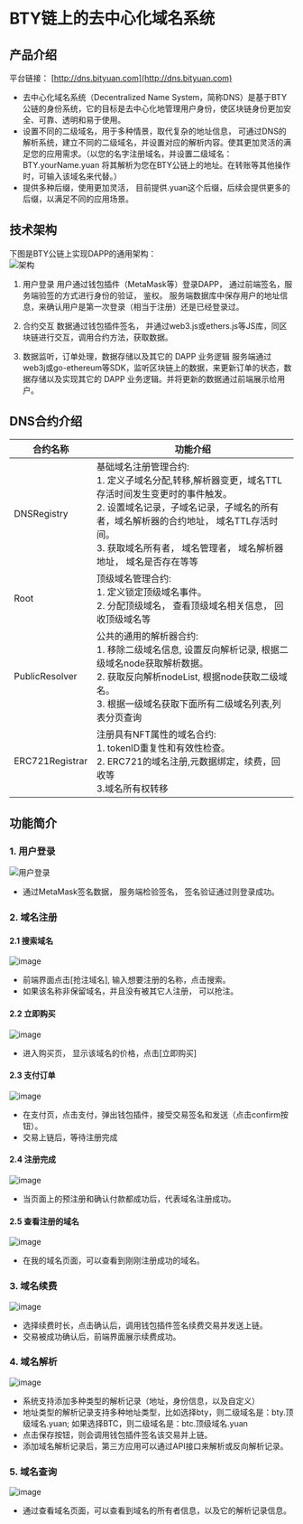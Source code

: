 # BTY链上的去中心化域名系统
## 产品介绍
平台链接： [http://dns.bityuan.com](http://dns.bityuan.com)  
- 去中心化域名系统（Decentralized Name System，简称DNS）是基于BTY公链的身份系统，它的目标是去中心化地管理用户身份，使区块链身份更加安全、可靠、透明和易于使用。  
- 设置不同的二级域名，用于多种情景，取代复杂的地址信息， 可通过DNS的解析系统，建立不同的二级域名，并设置对应的解析内容。使其更加灵活的满足您的应用需求。（以您的名字注册域名，并设置二级域名：BTY.yourName.yuan 将其解析为您在BTY公链上的地址。在转账等其他操作时，可输入该域名来代替。）  
- 提供多种后缀，使用更加灵活， 目前提供.yuan这个后缀，后续会提供更多的后缀，以满足不同的应用场景。  

## 技术架构
下图是BTY公链上实现DAPP的通用架构：  
![架构](./resource/jiagou.png)

1. 用户登录
用户通过钱包插件（MetaMask等）登录DAPP， 通过前端签名，服务端验签的方式进行身份的验证， 鉴权。 服务端数据库中保存用户的地址信息，来确认用户是第一次登录（相当于注册）还是已经登录过。

2. 合约交互
数据通过钱包插件签名， 并通过web3.js或ethers.js等JS库，同区块链进行交互，调用合约方法，获取数据。

3. 数据监听，订单处理，数据存储以及其它的 DAPP 业务逻辑
服务端通过web3j或go-ethereum等SDK，监听区块链上的数据，来更新订单的状态，数据存储以及实现其它的 DAPP 业务逻辑。并将更新的数据通过前端展示给用户。

## DNS合约介绍
| 合约名称 | 功能介绍 |
| ------ | ---------- | 
| DNSRegistry | 基础域名注册管理合约: <br>1. 定义子域名分配,转移,解析器变更，域名TTL存活时间发生变更时的事件触发。 <br>2. 设置域名记录，子域名记录，子域名的所有者，域名解析器的合约地址， 域名TTL存活时间。 <br>3. 获取域名所有者， 域名管理者， 域名解析器地址， 域名是否存在等等| 
| Root | 顶级域名管理合约: <br>1. 定义锁定顶级域名事件。 <br>2. 分配顶级域名， 查看顶级域名相关信息， 回收顶级域名等| 
| PublicResolver | 公共的通用的解析器合约: <br>1. 移除二级域名信息, 设置反向解析记录, 根据二级域名node获取解析数据。<br>2. 获取反向解析nodeList, 根据node获取二级域名。<br>3. 根据一级域名获取下面所有二级域名列表,列表分页查询 |
| ERC721Registrar | 注册具有NFT属性的域名合约: <br>1. tokenID重复性和有效性检查。 <br>2. ERC721的域名注册,元数据绑定，续费，回收等 <br>3.域名所有权转移  | 

## 功能简介
### 1. 用户登录
![用户登录](./resource/loginDNS.png)
- 通过MetaMask签名数据， 服务端检验签名， 签名验证通过则登录成功。

### 2. 域名注册
#### 2.1 搜索域名
![image](./resource/registerDNS1.png)
- 前端界面点击[抢注域名], 输入想要注册的名称，点击搜索。
- 如果该名称非保留域名，并且没有被其它人注册， 可以抢注。

#### 2.2 立即购买
![image](./resource/registerDNS2.png)
- 进入购买页， 显示该域名的价格，点击[立即购买]

#### 2.3 支付订单
![image](./resource/registerDNS3.png)
- 在支付页，点击支付，弹出钱包插件，接受交易签名和发送（点击confirm按钮）。
- 交易上链后，等待注册完成

#### 2.4 注册完成
![image](./resource/registerDNS4.png)
- 当页面上的预注册和确认付款都成功后，代表域名注册成功。

#### 2.5 查看注册的域名
![image](./resource/registerDNS5.png)
- 在我的域名页面，可以查看到刚刚注册成功的域名。

### 3. 域名续费
![image](./resource/xufei.png)
- 选择续费时长，点击确认后，调用钱包插件签名续费交易并发送上链。
- 交易被成功确认后，前端界面展示续费成功。

### 4. 域名解析
![image](./resource/jiexi.png)
- 系统支持添加多种类型的解析记录（地址，身份信息，以及自定义）
- 地址类型的解析记录支持多种地址类型，比如选择bty，则二级域名是：bty.顶级域名.yuan; 如果选择BTC，则二级域名是：btc.顶级域名.yuan
- 点击保存按钮，则会调用钱包插件签名该交易并上链。
- 添加域名解析记录后，第三方应用可以通过API接口来解析或反向解析记录。

### 5. 域名查询
![image](./resource/chakan.png)
- 通过查看域名页面，可以查看到域名的所有者信息，以及它的解析记录信息。
